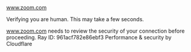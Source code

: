 www.zoom.com

Verifying you are human. This may take a few seconds.

www.zoom.com needs to review the security of your connection before proceeding.
Ray ID: 961acf782e86ebf3
Performance & security by Cloudflare